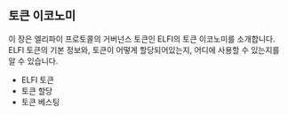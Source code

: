 ## 토큰 이코노미

이 장은 엘리파이 프로토콜의 거버넌스 토큰인 ELFI의 토큰 이코노미를 소개합니다. ELFI 토큰의 기본 정보와, 토큰이 어떻게 할당되어있는지, 어디에 사용할 수 있는지를 알 수 있습니다.

* ELFI 토큰
* 토큰 할당
* 토큰 베스팅
